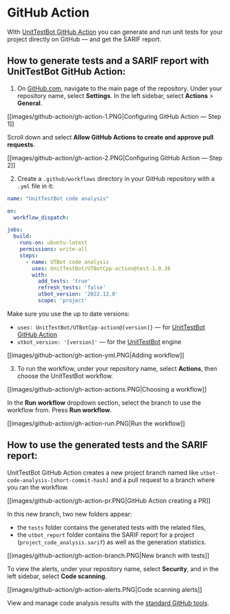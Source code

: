 # GitHub Action

WIth [UnitTestBot GitHub Action](https://github.com/UnitTestBot/UTBotCpp-action) you can generate and run unit tests 
for your project directly on GitHub — and get the SARIF report.

## How to generate tests and a SARIF report with UnitTestBot GitHub Action:

1. On [GitHub.com](https://github.com/), navigate to the main page of the repository. Under your repository name, select **Settings**. In the 
left sidebar, select **Actions** > **General**.

[[images/github-action/gh-action-1.PNG|Configuring GitHub Action — Step 1]]

Scroll down and select **Allow GitHub Actions to create and approve pull requests**.

[[images/github-action/gh-action-2.PNG|Configuring GitHub Action — Step 2]]

2. Create a `.github/workflows` directory in your GitHub repository with a `.yml` file in it:

``` yml
name: "UnitTestBot code analysis"

on:
  workflow_dispatch:

jobs:
  build:
    runs-on: ubuntu-latest
    permissions: write-all
    steps:
      - name: UTBot code analysis
        uses: UnitTestBot/UTBotCpp-action@test-1.0.26
        with:
          add_tests: 'true'
          refresh_tests: 'false'
          utbot_version: '2022.12.0'
          scope: 'project'
```

Make sure you use the up to date versions:
* `uses: UnitTestBot/UTBotCpp-action@[version]}` — for [UnitTestBot GitHub Action](https://github.com/UnitTestBot/UTBotCpp-action/releases)
* `utbot_version: '[version]'` — for the [UnitTestBot](https://github.com/UnitTestBot/UTBotCpp/releases) engine

[[images/github-action/gh-action-yml.PNG|Adding workflow]]

3. To run the workflow, under your repository name, select **Actions**, then choose the UnitTestBot workflow. 

[[images/github-action/gh-action-actions.PNG|Choosing a workflow]]

In the 
**Run workflow** dropdown section, select the branch to use the workflow from. Press **Run workflow**.

[[images/github-action/gh-action-run.PNG|Run the workflow]]

## How to use the generated tests and the SARIF report:

UnitTestBot GitHub Action creates a new project branch named like `utbot-code-analysis-[short-commit-hash]` and a
pull request to a branch where you ran the workflow.

[[images/github-action/gh-action-pr.PNG|GitHub Action creating a PR]]

In this new branch, two new folders appear:
* the `tests` folder contains the generated tests with the related files,
* the `utbot_report` folder contains the SARIF report for a project (`project_code_analysis.sarif`) as well as the 
  generation statistics.

[[images/github-action/gh-action-branch.PNG|New branch with tests]]

To view the alerts, under your repository name, select **Security**, and in the left sidebar, select **Code 
scanning**.

[[images/github-action/gh-action-alerts.PNG|Code scanning alerts]]

View and manage code analysis results with the [standard GitHub tools](https://docs.github.com/en/code-security/code-scanning/automatically-scanning-your-code-for-vulnerabilities-and-errors/managing-code-scanning-alerts-for-your-repository).